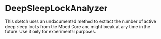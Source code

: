 # DeepSleepLockAnalyzer
This sketch uses an undocumented method to extract the number of active deep sleep locks from the Mbed Core and might break at any time in the future. Use it only for experimental purposes.
